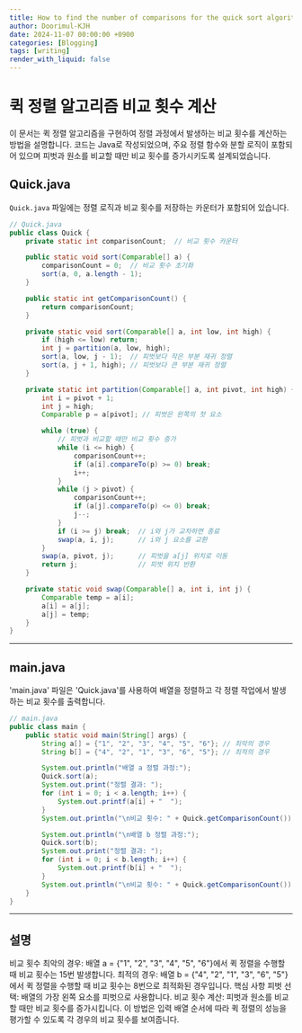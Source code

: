 ```yaml
---
title: How to find the number of comparisons for the quick sort algorithm (Java)
author: Doorimul-KJH
date: 2024-11-07 00:00:00 +0900
categories: [Blogging]
tags: [writing]
render_with_liquid: false
---
```


# 퀵 정렬 알고리즘 비교 횟수 계산

이 문서는 퀵 정렬 알고리즘을 구현하여 정렬 과정에서 발생하는 비교 횟수를 계산하는 방법을 설명합니다. 코드는 Java로 작성되었으며, 주요 정렬 함수와 분할 로직이 포함되어 있으며 피벗과 원소를 비교할 때만 비교 횟수를 증가시키도록 설계되었습니다.



## Quick.java

`Quick.java` 파일에는 정렬 로직과 비교 횟수를 저장하는 카운터가 포함되어 있습니다.

```java
// Quick.java
public class Quick {
    private static int comparisonCount;  // 비교 횟수 카운터

    public static void sort(Comparable[] a) {
        comparisonCount = 0;  // 비교 횟수 초기화
        sort(a, 0, a.length - 1);
    }

    public static int getComparisonCount() {
        return comparisonCount;
    }

    private static void sort(Comparable[] a, int low, int high) {
        if (high <= low) return;
        int j = partition(a, low, high);
        sort(a, low, j - 1);  // 피벗보다 작은 부분 재귀 정렬
        sort(a, j + 1, high); // 피벗보다 큰 부분 재귀 정렬
    }

    private static int partition(Comparable[] a, int pivot, int high) {
        int i = pivot + 1;
        int j = high;
        Comparable p = a[pivot]; // 피벗은 왼쪽의 첫 요소

        while (true) {
            // 피벗과 비교할 때만 비교 횟수 증가
            while (i <= high) {
                comparisonCount++;
                if (a[i].compareTo(p) >= 0) break;
                i++;
            }
            while (j > pivot) {
                comparisonCount++;
                if (a[j].compareTo(p) <= 0) break;
                j--;
            }
            if (i >= j) break;  // i와 j가 교차하면 종료
            swap(a, i, j);      // i와 j 요소를 교환
        }
        swap(a, pivot, j);      // 피벗을 a[j] 위치로 이동
        return j;               // 피벗 위치 반환
    }

    private static void swap(Comparable[] a, int i, int j) {
        Comparable temp = a[i];
        a[i] = a[j];
        a[j] = temp;
    }
}
```

---

## main.java
'main.java' 파일은 'Quick.java'를 사용하여 배열을 정렬하고 각 정렬 작업에서 발생하는 비교 횟수를 출력합니다.

```java
// main.java
public class main {
    public static void main(String[] args) {
        String a[] = {"1", "2", "3", "4", "5", "6"}; // 최악의 경우
        String b[] = {"4", "2", "1", "3", "6", "5"}; // 최적의 경우

        System.out.println("배열 a 정렬 과정:");
        Quick.sort(a);
        System.out.print("정렬 결과: ");
        for (int i = 0; i < a.length; i++) {
            System.out.printf(a[i] + "  ");
        }
        System.out.println("\n비교 횟수: " + Quick.getComparisonCount());

        System.out.println("\n배열 b 정렬 과정:");
        Quick.sort(b);
        System.out.print("정렬 결과: ");
        for (int i = 0; i < b.length; i++) {
            System.out.printf(b[i] + "  ");
        }
        System.out.println("\n비교 횟수: " + Quick.getComparisonCount());
    }
}
```

---

## 설명
비교 횟수
최악의 경우: 배열 a = {"1", "2", "3", "4", "5", "6"}에서 퀵 정렬을 수행할 때 비교 횟수는 15번 발생합니다.
최적의 경우: 배열 b = {"4", "2", "1", "3", "6", "5"}에서 퀵 정렬을 수행할 때 비교 횟수는 8번으로 최적화된 경우입니다.
핵심 사항
피벗 선택: 배열의 가장 왼쪽 요소를 피벗으로 사용합니다.
비교 횟수 계산: 피벗과 원소를 비교할 때만 비교 횟수를 증가시킵니다.
이 방법은 입력 배열 순서에 따라 퀵 정렬의 성능을 평가할 수 있도록 각 경우의 비교 횟수를 보여줍니다.